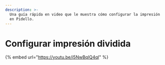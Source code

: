```yaml
---
description: >-
  Una guía rápida en video que le muestra cómo configurar la impresión dividida
  en Pidello.
---
```


# Configurar impresión dividida

{% embed url="https://youtu.be/i5NwBqIQ4qI" %}
